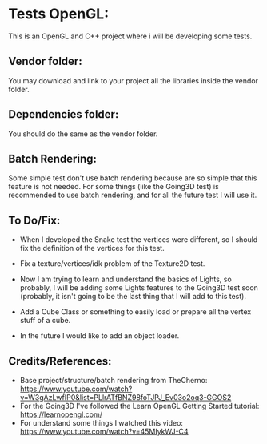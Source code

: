 # Tests OpenGL:

This is an OpenGL and C++ project where i will be developing some tests.

## Vendor folder:

You may download and link to your project all the libraries inside the vendor folder.

## Dependencies folder:

You should do the same as the vendor folder.

## Batch Rendering:

Some simple test don't use batch rendering because are so simple that this feature is not needed. For some things (like the Going3D test) is recommended to use batch rendering, and for all the future test I will use it.

## To Do/Fix:

- When I developed the Snake test the vertices were different, so I should fix the definition of the vertices for this test.

- Fix a texture/vertices/idk problem of the Texture2D test.

- Now I am trying to learn and understand the basics of Lights, so probably, I will be adding some Lights features to the Going3D test soon (probably, it isn't going to be the last thing that I will add to this test).

- Add a Cube Class or something to easily load or prepare all the vertex stuff of a cube.

- In the future I would like to add an object loader.

## Credits/References:

- Base project/structure/batch rendering from TheCherno: https://www.youtube.com/watch?v=W3gAzLwfIP0&list=PLlrATfBNZ98foTJPJ_Ev03o2oq3-GGOS2 
- For the Going3D I've followed the Learn OpenGL Getting Started tutorial: https://learnopengl.com/
- For understand some things I watched this video: https://www.youtube.com/watch?v=45MIykWJ-C4 